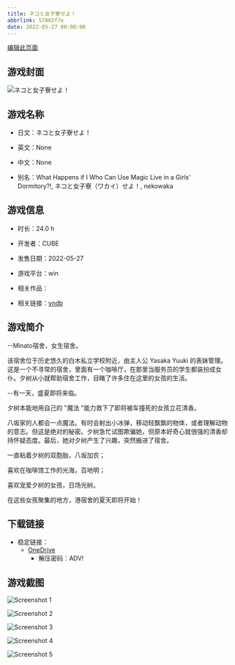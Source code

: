 ```yaml
---
title: ネコと女子寮せよ！
abbrlink: 57865f7e
date: 2022-05-27 00:00:00
---
```

[编辑此页面](https://github.com/ACG-3/ADV3-source/blob/main/source/_posts/games/%E3%83%8D%E3%82%B3%E3%81%A8%E5%A5%B3%E5%AD%90%E5%AF%AE%E3%81%9B%E3%82%88%EF%BC%81.md)

## 游戏封面

![ネコと女子寮せよ！](https://pan.timero.xyz/onedrive/img_lib_001/%E3%83%8D%E3%82%B3%E3%81%A8%E5%A5%B3%E5%AD%90%E5%AF%AE%E3%81%9B%E3%82%88%EF%BC%81_cover.avif)


## 游戏名称

- 日文：ネコと女子寮せよ！
- 英文：None
- 中文：None

- 别名：What Happens if I Who Can Use Magic Live in a Girls' Dormitory?!, ネコと女子寮（ワカイ）せよ！, nekowaka


## 游戏信息

- 时长：24.0 h
- 开发者：CUBE
- 发售日期：2022-05-27
- 游戏平台：win
- 相关作品：

- 相关链接：[vndb](https://vndb.org/v33494)


## 游戏简介

--Minato宿舍，女生宿舍。

该宿舍位于历史悠久的白木私立学校附近，由主人公 Yasaka Yuuki 的表妹管理。这是一个不寻常的宿舍，里面有一个咖啡厅，在那里当服务员的学生都装扮成女仆。夕树从小就帮助宿舍工作，目睹了许多住在这里的女孩的生活。

--有一天，盛夏即将来临。

夕树本能地用自己的 "魔法 "能力救下了即将被车撞死的女孩立花清香。

八坂家的人都会一点魔法。有时会射出小冰弹，移动轻飘飘的物体，或者理解动物的意志。但这是绝对的秘密。夕树急忙试图欺骗她，但原本好奇心就很强的清香却持怀疑态度。最后，她对夕树产生了兴趣，突然搬进了宿舍。

一直粘着夕树的双胞胎，八坂加农；

喜欢在咖啡馆工作的光海，百地明；

喜欢宠爱夕树的女孩，日场光树。

在这些女孩聚集的地方，港宿舍的夏天即将开始！




## 下载链接

- 稳定链接：
    - [OneDrive](https://pan.timero.xyz/onedrive/adv_lib_001/%E3%83%8D%E3%82%B3%E3%81%A8%E5%A5%B3%E5%AD%90%E5%AF%AE%E3%81%9B%E3%82%88%EF%BC%81)
        - 解压密码：ADV!



## 游戏截图


![Screenshot 1](https://pan.timero.xyz/onedrive/img_lib_001/%E3%83%8D%E3%82%B3%E3%81%A8%E5%A5%B3%E5%AD%90%E5%AF%AE%E3%81%9B%E3%82%88%EF%BC%81_Screenshot_1.avif)

![Screenshot 2](https://pan.timero.xyz/onedrive/img_lib_001/%E3%83%8D%E3%82%B3%E3%81%A8%E5%A5%B3%E5%AD%90%E5%AF%AE%E3%81%9B%E3%82%88%EF%BC%81_Screenshot_2.avif)

![Screenshot 3](https://pan.timero.xyz/onedrive/img_lib_001/%E3%83%8D%E3%82%B3%E3%81%A8%E5%A5%B3%E5%AD%90%E5%AF%AE%E3%81%9B%E3%82%88%EF%BC%81_Screenshot_3.avif)

![Screenshot 4](https://pan.timero.xyz/onedrive/img_lib_001/%E3%83%8D%E3%82%B3%E3%81%A8%E5%A5%B3%E5%AD%90%E5%AF%AE%E3%81%9B%E3%82%88%EF%BC%81_Screenshot_4.avif)

![Screenshot 5](https://pan.timero.xyz/onedrive/img_lib_001/%E3%83%8D%E3%82%B3%E3%81%A8%E5%A5%B3%E5%AD%90%E5%AF%AE%E3%81%9B%E3%82%88%EF%BC%81_Screenshot_5.avif)

